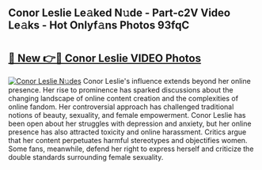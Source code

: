 ## Conor Leslie Le𝚊ked N𝚞de - Part-c2V Video Le𝚊ks - Hot Onlyf𝚊ns Photos 93fqC

# <h2><a href="http://ab28308.deff.icu/?id=Conor+Leslie">🔗 New 👉🔴 Conor Leslie VIDEO Photos</a></h2>

[![Conor Leslie N𝚞des](https://i.imgur.com/rIISA9y.gif)](http://ab28308.deff.icu/?id=Conor+Leslie)
Conor Leslie's influence extends beyond her online presence. Her rise to prominence has sparked discussions about the changing landscape of online content creation and the complexities of online fandom. Her controversial approach has challenged traditional notions of beauty, sexuality, and female empowerment. Conor Leslie has been open about her struggles with depression and anxiety, but her online presence has also attracted toxicity and online harassment. Critics argue that her content perpetuates harmful stereotypes and objectifies women. Some fans, meanwhile, defend her right to express herself and criticize the double standards surrounding female sexuality.
